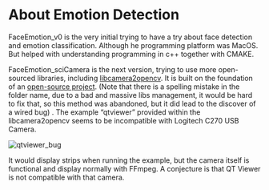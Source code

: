 # About Emotion Detection

FaceEmotion_v0 is the very initial trying to have a try about face detection and emotion classification. Although he programming platform was MacOS. But helped with understanding programming in c++ together with CMAKE.

FaceEmotion_sciCamera  is the next version, trying to use more open-sourced libraries, including [libcamera2opencv](https://github.com/berndporr/libcamera2opencv). It is built on the foundation of an [open-source project](https://blog.csdn.net/guyuealian/article/details/129467023). (Note that there is a spelling mistake in the folder name, due to a bad and massive libs management, it would be hard to fix that, so this method was abandoned, but it did lead to the discover of a wired bug) . The example “qtviewer” provided within the libcamera2opencv seems to be incompatible with Logitech C270 USB Camera. 

![qtviewer_bug](C:\Users\mccre\Documents\GitHub\Mood_Bot_UoG\assets\qtviewer_bug.png)

It would display strips when running the example, but the camera itself is functional and display normally with FFmpeg. A conjecture is that QT Viewer is not compatible with that camera.

